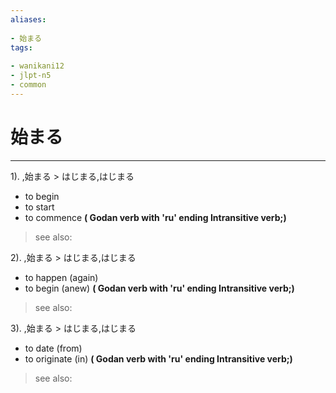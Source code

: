 ```yaml
---
aliases:
    
- 始まる
tags:
    
- wanikani12
- jlpt-n5
- common
---
```


# 始まる
---
1).
,始まる > はじまる,はじまる

- to begin
- to start
- to commence
**( Godan verb with 'ru' ending Intransitive verb;)**
> see also: 
            
2).
,始まる > はじまる,はじまる

- to happen (again)
- to begin (anew)
**( Godan verb with 'ru' ending Intransitive verb;)**
> see also: 
            
3).
,始まる > はじまる,はじまる

- to date (from)
- to originate (in)
**( Godan verb with 'ru' ending Intransitive verb;)**
> see also: 
            